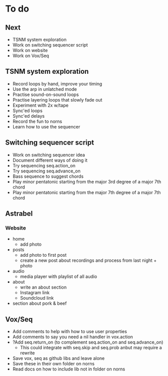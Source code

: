 # To do

## Next
- TSNM system exploration
- Work on switching sequencer script
- Work on website
- Work on Vox/Seq

## TSNM system exploration
- Record loops by hand, improve your timing
- Use the arp in unlatched mode
- Practise sound-on-sound loops
- Practise layering loops that slowly fade out
- Experiment with 2x w/tape
- Sync'ed loops
- Sync'ed delays
- Record the fun to norns
- Learn how to use the sequencer

## Switching sequencer script
- Work on switching sequencer idea
- Document different ways of doing it
- Try sequencing seq.action_on
- Try sequencing seq.advance_on
- Bass sequence to suggest chords
- Play minor pentatonic starting from the major 3rd degree of a major 7th chord
- Play minor pentatonic starting from the major 7th degree of a major 7th chord

## Astrabel
### Website
- home
  - add photo
- posts
  - add photo to first post
  - create a new post about recordings and process from last night + photo
- audio
  - media player with playlist of all audio
- about
  - write an about section
  - Instagram link
  - Soundcloud link
- section about pork & beef

## Vox/Seq
- Add comments to help with how to use user properties
- Add comments to say you need a nil handler in vox.action
- ?Add seq.return_on (to complement seq.action_on and seq.advance_on)
  - This could integrate with seq.skip and seq.prob anbut may require a rewrite
- Save vox, seq as github libs and leave alone
- Save these in their own folder on norns
- Read docs on how to include lib not in folder on norns
